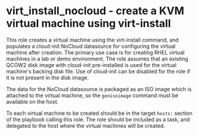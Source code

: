 # virt\_install\_nocloud - create a KVM virtual machine using virt-install

This role creates a virtual machine using the virt-install command, and populates a cloud-init NoCloud datasource for configuring the virtual machine after creation.  The primary use case is for creating RHEL virtual machines in a lab or demo environment.  The role assumes that an existing QCOW2 disk image with cloud-init pre-installed is used for the virtual machine's backing disk file.  Use of cloud-init can be disabled for the role if it is not present in the disk image.

The data for the NoCloud datasource is packaged as an ISO image which is attached to the virtual machine, so the `genisoimage` command must be available on the host.

To each virtual machine to be created should be in the target `hosts:` section of the playbook calling this role.  The role should be included as a task, and delegated to the host where the virtual machines will be created.

